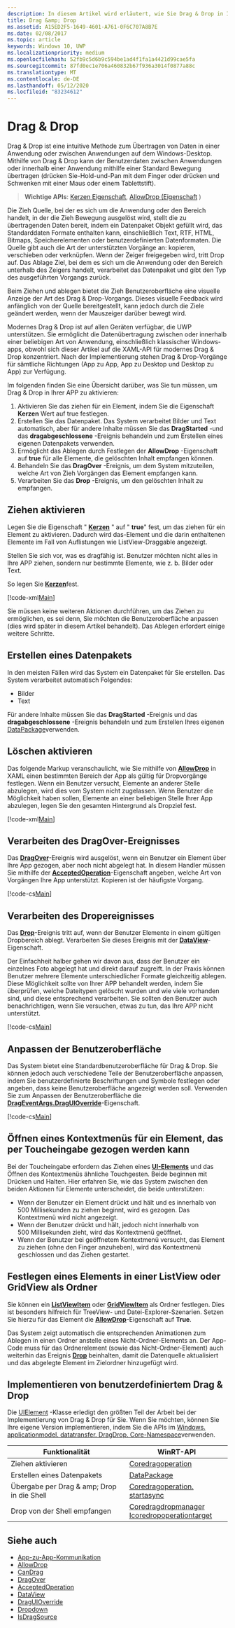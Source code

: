 ```yaml
---
description: In diesem Artikel wird erläutert, wie Sie Drag & Drop in Ihrer Windows-app hinzufügen.
title: Drag &amp; Drop
ms.assetid: A15ED2F5-1649-4601-A761-0F6C707A8B7E
ms.date: 02/08/2017
ms.topic: article
keywords: Windows 10, UWP
ms.localizationpriority: medium
ms.openlocfilehash: 52fb9c5d6b9c594be1ad4f1fa1a4421d99cae5fa
ms.sourcegitcommit: 87fd0ec1e706a460832b67f936a3014f0877a88c
ms.translationtype: MT
ms.contentlocale: de-DE
ms.lasthandoff: 05/12/2020
ms.locfileid: "83234612"
---
```

# <a name="drag-and-drop"></a>Drag &amp; Drop

Drag & Drop ist eine intuitive Methode zum Übertragen von Daten in einer Anwendung oder zwischen Anwendungen auf dem Windows-Desktop. Mithilfe von Drag & Drop kann der Benutzerdaten zwischen Anwendungen oder innerhalb einer Anwendung mithilfe einer Standard Bewegung übertragen (drücken Sie-Hold-und-Pan mit dem Finger oder drücken und Schwenken mit einer Maus oder einem Tablettstift).

> **Wichtige APIs**: [Kerzen Eigenschaft](https://docs.microsoft.com/uwp/api/windows.ui.xaml.uielement.candrag), [AllowDrop (Eigenschaft](https://docs.microsoft.com/uwp/api/windows.ui.xaml.uielement.allowdrop) ) 

Die Zieh Quelle, bei der es sich um die Anwendung oder den Bereich handelt, in der die Zieh Bewegung ausgelöst wird, stellt die zu übertragenden Daten bereit, indem ein Datenpaket Objekt gefüllt wird, das Standarddaten Formate enthalten kann, einschließlich Text, RTF, HTML, Bitmaps, Speicherelementen oder benutzerdefinierten Datenformaten. Die Quelle gibt auch die Art der unterstützten Vorgänge an: kopieren, verschieben oder verknüpfen. Wenn der Zeiger freigegeben wird, tritt Drop auf. Das Ablage Ziel, bei dem es sich um die Anwendung oder den Bereich unterhalb des Zeigers handelt, verarbeitet das Datenpaket und gibt den Typ des ausgeführten Vorgangs zurück.

Beim Ziehen und ablegen bietet die Zieh Benutzeroberfläche eine visuelle Anzeige der Art des Drag & Drop-Vorgangs. Dieses visuelle Feedback wird anfänglich von der Quelle bereitgestellt, kann jedoch durch die Ziele geändert werden, wenn der Mauszeiger darüber bewegt wird.

Modernes Drag & Drop ist auf allen Geräten verfügbar, die UWP unterstützen. Sie ermöglicht die Datenübertragung zwischen oder innerhalb einer beliebigen Art von Anwendung, einschließlich klassischer Windows-apps, obwohl sich dieser Artikel auf die XAML-API für modernes Drag & Drop konzentriert. Nach der Implementierung stehen Drag & Drop-Vorgänge für sämtliche Richtungen (App zu App, App zu Desktop und Desktop zu App) zur Verfügung.

Im folgenden finden Sie eine Übersicht darüber, was Sie tun müssen, um Drag & Drop in Ihrer APP zu aktivieren:

1. Aktivieren Sie das ziehen für ein Element, indem Sie die Eigenschaft **Kerzen** Wert auf true festlegen.  
2. Erstellen Sie das Datenpaket. Das System verarbeitet Bilder und Text automatisch, aber für andere Inhalte müssen Sie das **DragStarted** -und das **dragabgeschlossene** -Ereignis behandeln und zum Erstellen eines eigenen Datenpakets verwenden. 
3. Ermöglicht das Ablegen durch Festlegen der **AllowDrop** -Eigenschaft auf **true** für alle Elemente, die gelöschten Inhalt empfangen können. 
4. Behandeln Sie das **DragOver** -Ereignis, um dem System mitzuteilen, welche Art von Zieh Vorgängen das Element empfangen kann. 
5. Verarbeiten Sie das **Drop** -Ereignis, um den gelöschten Inhalt zu empfangen. 



## <a name="enable-dragging"></a>Ziehen aktivieren

Legen Sie die Eigenschaft " [**Kerzen**](https://docs.microsoft.com/uwp/api/windows.ui.xaml.uielement.candrag) " auf " **true**" fest, um das ziehen für ein Element zu aktivieren. Dadurch wird das-Element und die darin enthaltenen Elemente im Fall von Auflistungen wie ListView-Draggable angezeigt.

Stellen Sie sich vor, was es dragfähig ist. Benutzer möchten nicht alles in Ihre APP ziehen, sondern nur bestimmte Elemente, wie z. b. Bilder oder Text. 

So legen Sie [**Kerzen**](https://docs.microsoft.com/uwp/api/windows.ui.xaml.uielement.candrag)fest.

[!code-xml[Main](./code/drag_drop/cs/MainPage.xaml#SnippetDragArea)]

Sie müssen keine weiteren Aktionen durchführen, um das Ziehen zu ermöglichen, es sei denn, Sie möchten die Benutzeroberfläche anpassen (dies wird später in diesem Artikel behandelt). Das Ablegen erfordert einige weitere Schritte.

## <a name="construct-a-data-package"></a>Erstellen eines Datenpakets 

In den meisten Fällen wird das System ein Datenpaket für Sie erstellen. Das System verarbeitet automatisch Folgendes:
* Bilder
* Text 

Für andere Inhalte müssen Sie das **DragStarted** -Ereignis und das **dragabgeschlossene** -Ereignis behandeln und zum Erstellen Ihres eigenen [DataPackage](https://docs.microsoft.com/uwp/api/windows.applicationmodel.datatransfer.datapackage)verwenden.

## <a name="enable-dropping"></a>Löschen aktivieren

Das folgende Markup veranschaulicht, wie Sie mithilfe von [**AllowDrop**](https://docs.microsoft.com/uwp/api/windows.ui.xaml.uielement.allowdrop) in XAML einen bestimmten Bereich der App als gültig für Dropvorgänge festlegen. Wenn ein Benutzer versucht, Elemente an anderer Stelle abzulegen, wird dies vom System nicht zugelassen. Wenn Benutzer die Möglichkeit haben sollen, Elemente an einer beliebigen Stelle Ihrer App abzulegen, legen Sie den gesamten Hintergrund als Dropziel fest.

[!code-xml[Main](./code/drag_drop/cs/MainPage.xaml#SnippetDropArea)]


## <a name="handle-the-dragover-event"></a>Verarbeiten des DragOver-Ereignisses

Das [**DragOver**](https://docs.microsoft.com/uwp/api/windows.ui.xaml.uielement.dragover)-Ereignis wird ausgelöst, wenn ein Benutzer ein Element über Ihre App gezogen, aber noch nicht abgelegt hat. In diesem Handler müssen Sie mithilfe der [**AcceptedOperation**](https://docs.microsoft.com/uwp/api/windows.ui.xaml.drageventargs.acceptedoperation)-Eigenschaft angeben, welche Art von Vorgängen Ihre App unterstützt. Kopieren ist der häufigste Vorgang.

[!code-cs[Main](./code/drag_drop/cs/MainPage.xaml.cs#SnippetGrid_DragOver)]

## <a name="process-the-drop-event"></a>Verarbeiten des Dropereignisses

Das [**Drop**](https://docs.microsoft.com/uwp/api/windows.ui.xaml.uielement.drop)-Ereignis tritt auf, wenn der Benutzer Elemente in einem gültigen Dropbereich ablegt. Verarbeiten Sie dieses Ereignis mit der [**DataView**](https://docs.microsoft.com/uwp/api/windows.ui.xaml.drageventargs.dataview)-Eigenschaft.

Der Einfachheit halber gehen wir davon aus, dass der Benutzer ein einzelnes Foto abgelegt hat und direkt darauf zugreift. In der Praxis können Benutzer mehrere Elemente unterschiedlicher Formate gleichzeitig ablegen. Diese Möglichkeit sollte von Ihrer APP behandelt werden, indem Sie überprüfen, welche Dateitypen gelöscht wurden und wie viele vorhanden sind, und diese entsprechend verarbeiten. Sie sollten den Benutzer auch benachrichtigen, wenn Sie versuchen, etwas zu tun, das Ihre APP nicht unterstützt.

[!code-cs[Main](./code/drag_drop/cs/MainPage.xaml.cs#SnippetGrid_Drop)]

## <a name="customize-the-ui"></a>Anpassen der Benutzeroberfläche

Das System bietet eine Standardbenutzeroberfläche für Drag & Drop. Sie können jedoch auch verschiedene Teile der Benutzeroberfläche anpassen, indem Sie benutzerdefinierte Beschriftungen und Symbole festlegen oder angeben, dass keine Benutzeroberfläche angezeigt werden soll. Verwenden Sie zum Anpassen der Benutzeroberfläche die [**DragEventArgs.DragUIOverride**](https://docs.microsoft.com/uwp/api/windows.ui.xaml.drageventargs.draguioverride)-Eigenschaft.

[!code-cs[Main](./code/drag_drop/cs/MainPage.xaml.cs#SnippetGrid_DragOverCustom)]

## <a name="open-a-context-menu-on-an-item-you-can-drag-with-touch"></a>Öffnen eines Kontextmenüs für ein Element, das per Toucheingabe gezogen werden kann

Bei der Toucheingabe erfordern das Ziehen eines [**UI-Elements**](https://docs.microsoft.com/uwp/api/Windows.UI.Xaml.UIElement) und das Öffnen des Kontextmenüs ähnliche Touchgesten. Beide beginnen mit Drücken und Halten. Hier erfahren Sie, wie das System zwischen den beiden Aktionen für Elemente unterscheidet, die beide unterstützen: 

* Wenn der Benutzer ein Element drückt und hält und es innerhalb von 500 Millisekunden zu ziehen beginnt, wird es gezogen. Das Kontextmenü wird nicht angezeigt. 
* Wenn der Benutzer drückt und hält, jedoch nicht innerhalb von 500 Millisekunden zieht, wird das Kontextmenü geöffnet. 
* Wenn der Benutzer bei geöffnetem Kontextmenü versucht, das Element zu ziehen (ohne den Finger anzuheben), wird das Kontextmenü geschlossen und das Ziehen gestartet.

## <a name="designate-an-item-in-a-listview-or-gridview-as-a-folder"></a>Festlegen eines Elements in einer ListView oder GridView als Ordner

Sie können ein [**ListViewItem**](https://docs.microsoft.com/uwp/api/Windows.UI.Xaml.Controls.ListViewItem) oder [**GridViewItem**](https://docs.microsoft.com/uwp/api/Windows.UI.Xaml.Controls.GridViewItem) als Ordner festlegen. Dies ist besonders hilfreich für TreeView- und Datei-Explorer-Szenarien. Setzen Sie hierzu für das Element die [**AllowDrop**](https://docs.microsoft.com/uwp/api/windows.ui.xaml.uielement.allowdrop)-Eigenschaft auf **True**. 

Das System zeigt automatisch die entsprechenden Animationen zum Ablegen in einen Ordner anstelle eines Nicht-Ordner-Elements an. Der App-Code muss für das Ordnerelement (sowie das Nicht-Ordner-Element) auch weiterhin das Ereignis [**Drop**](https://docs.microsoft.com/uwp/api/windows.ui.xaml.uielement.drop) beinhalten, damit die Datenquelle aktualisiert und das abgelegte Element im Zielordner hinzugefügt wird.

## <a name="implementing-custom-drag-and-drop"></a>Implementieren von benutzerdefiniertem Drag & Drop

Die [UIElement](https://docs.microsoft.com/uwp/api/windows.ui.xaml.uielement) -Klasse erledigt den größten Teil der Arbeit bei der Implementierung von Drag & Drop für Sie. Wenn Sie möchten, können Sie Ihre eigene Version implementieren, indem Sie die APIs im [Windows. applicationmodel. datatransfer. DragDrop. Core-Namespace](https://docs.microsoft.com/uwp/api/windows.applicationmodel.datatransfer.dragdrop.core)verwenden.

| Funktionalität | WinRT-API |
| --- | --- |
|  Ziehen aktivieren | [Coredragoperation](https://docs.microsoft.com/uwp/api/windows.applicationmodel.datatransfer.dragdrop.core.coredragoperation)  |
|  Erstellen eines Datenpakets | [DataPackage](https://docs.microsoft.com/uwp/api/windows.applicationmodel.datatransfer.datapackage)  |
| Übergabe per Drag & amp; Drop in die Shell  | [Coredragoperation. startasync](https://docs.microsoft.com/uwp/api/windows.applicationmodel.datatransfer.dragdrop.core.coredragoperation)  |
| Drop von der Shell empfangen  | [Coredragdropmanager](https://docs.microsoft.com/uwp/api/windows.applicationmodel.datatransfer.dragdrop.core.coredragdropmanager)<br/>[Icoredropoperationtarget](https://docs.microsoft.com/uwp/api/windows.applicationmodel.datatransfer.dragdrop.core.icoredropoperationtarget)    |



## <a name="see-also"></a>Siehe auch

* [App-zu-App-Kommunikation](index.md)
* [AllowDrop](https://docs.microsoft.com/uwp/api/windows.ui.xaml.uielement.allowdrop)
* [CanDrag](https://docs.microsoft.com/uwp/api/windows.ui.xaml.uielement.candrag)
* [DragOver](https://docs.microsoft.com/uwp/api/windows.ui.xaml.uielement.dragover)
* [AcceptedOperation](https://docs.microsoft.com/uwp/api/windows.ui.xaml.drageventargs.acceptedoperation)
* [DataView](https://docs.microsoft.com/uwp/api/windows.ui.xaml.drageventargs.dataview)
* [DragUIOverride](https://docs.microsoft.com/uwp/api/windows.ui.xaml.drageventargs.draguioverride)
* [Dropdown](https://docs.microsoft.com/uwp/api/windows.ui.xaml.uielement.drop)
* [IsDragSource](https://docs.microsoft.com/uwp/api/windows.ui.xaml.controls.listviewbase.isdragsource)
